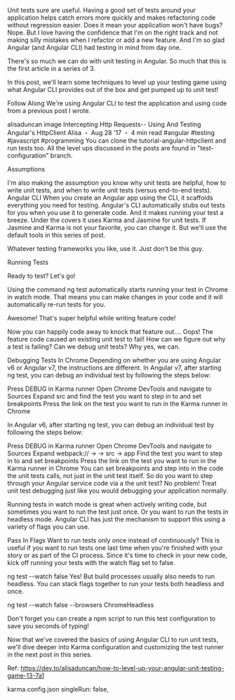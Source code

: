 Unit tests sure are useful. Having a good set of tests around your application helps catch errors more quickly and makes refactoring code without regression easier. Does it mean your application won't have bugs? Nope. But I love having the confidence that I'm on the right track and not making silly mistakes when I refactor or add a new feature. And I'm so glad Angular (and Angular CLI) had testing in mind from day one.

There's so much we can do with unit testing in Angular. So much that this is the first article in a series of 3.

In this post, we'll learn some techniques to level up your testing game using what Angular CLI provides out of the box and get pumped up to unit test!



Follow Along
We're using Angular CLI to test the application and using code from a previous post I wrote.

 alisaduncan image 
Intercepting Http Requests-- Using And Testing Angular's HttpClient
Alisa ・ Aug 28 '17 ・ 4 min read
#angular #testing #javascript #programming
You can clone the tutorial-angular-httpclient and run tests too. All the level ups discussed in the posts are found in "test-configuration" branch.

Assumptions

I'm also making the assumption you know why unit tests are helpful, how to write unit tests, and when to write unit tests (versus end-to-end tests).
Angular CLI
When you create an Angular app using the CLI, it scaffolds everything you need for testing. Angular's CLI automatically stubs out tests for you when you use it to generate code. And it makes running your test a breeze. Under the covers it uses Karma and Jasmine for unit tests. If Jasmine and Karma is not your favorite, you can change it. But we'll use the default tools in this series of post.

Whatever testing frameworks you like, use it. Just don't be this guy.



Running Tests

Ready to test? Let's go!



Using the command ng test automatically starts running your test in Chrome in watch mode. That means you can make changes in your code and it will automatically re-run tests for you.



Awesome! That's super helpful while writing feature code!

Now you can happily code away to knock that feature out.... Oops! The feature code caused an existing unit test to fail! How can we figure out why a test is failing? Can we debug unit tests? Why yes, we can.



Debugging Tests In Chrome
Depending on whether you are using Angular v6 or Angular v7, the instructions are different. In Angular v7, after starting ng test, you can debug an individual test by following the steps below:

Press DEBUG in Karma runner
Open Chrome DevTools and navigate to Sources
Expand src and find the test you want to step in to and set breakpoints
Press the link on the test you want to run in the Karma runner in Chrome


In Angular v6, after starting ng test, you can debug an individual test by following the steps below:

Press DEBUG in Karma runner
Open Chrome DevTools and navigate to Sources
Expand webpack:// → <repo file path> → src → app
Find the test you want to step in to and set breakpoints
Press the link on the test you want to run in the Karma runner in Chrome
You can set breakpoints and step into in the code the unit tests calls, not just in the unit test itself. So do you want to step through your Angular service code via a the unit test? No problem! Treat unit test debugging just like you would debugging your application normally.



Running tests in watch mode is great when actively writing code, but sometimes you want to run the test just once. Or you want to run the tests in headless mode. Angular CLI has just the mechanism to support this using a variety of flags you can use.

Pass In Flags
Want to run tests only once instead of continuously? This is useful if you want to run tests one last time when you're finished with your story or as part of the CI process. Since it's time to check in your new code, kick off running your tests with the watch flag set to false.

ng test --watch false
Yes! But build processes usually also needs to run headless. You can stack flags together to run your tests both headless and once.

ng test --watch false --browsers ChromeHeadless


Don't forget you can create a npm script to run this test configuration to save you seconds of typing!



Now that we've covered the basics of using Angular CLI to run unit tests, we'll dive deeper into Karma configuration and customizing the test runner in the next post in this series.

Ref: https://dev.to/alisaduncan/how-to-level-up-your-angular-unit-testing-game-13-7a1

karma.config.json
    singleRun: false,
